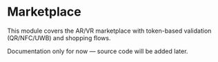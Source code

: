 # Marketplace

This module covers the AR/VR marketplace with token-based validation (QR/NFC/UWB) and shopping flows.

Documentation only for now — source code will be added later.
